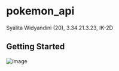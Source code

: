 # pokemon_api
Syalita Widyandini (20), 3.34.21.3.23, IK-2D

## Getting Started
![image](https://user-images.githubusercontent.com/117131647/212442208-8b2444db-bbc1-47c8-af40-df016facdb0a.png)

